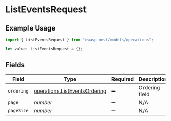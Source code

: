 # ListEventsRequest

## Example Usage

```typescript
import { ListEventsRequest } from "owasp-nest/models/operations";

let value: ListEventsRequest = {};
```

## Fields

| Field                                                                          | Type                                                                           | Required                                                                       | Description                                                                    |
| ------------------------------------------------------------------------------ | ------------------------------------------------------------------------------ | ------------------------------------------------------------------------------ | ------------------------------------------------------------------------------ |
| `ordering`                                                                     | [operations.ListEventsOrdering](../../models/operations/listeventsordering.md) | :heavy_minus_sign:                                                             | Ordering field                                                                 |
| `page`                                                                         | *number*                                                                       | :heavy_minus_sign:                                                             | N/A                                                                            |
| `pageSize`                                                                     | *number*                                                                       | :heavy_minus_sign:                                                             | N/A                                                                            |